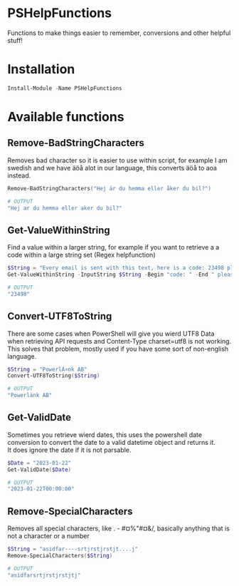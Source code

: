 # PSHelpFunctions
Functions to make things easier to remember, conversions and other helpful stuff!

# Installation
```powershell
Install-Module -Name PSHelpFunctions
```

# Available functions
## Remove-BadStringCharacters
Removes bad character so it is easier to use within script, for example I am swedish and we have äöå alot in our language, this converts äöå to aoa instead.
```powershell
Remove-BadStringCharacters("Hej är du hemma eller åker du bil?")

# OUTPUT
"Hej ar du hemma eller aker du bil?"
```

## Get-ValueWithinString
Find a value within a larger string, for example if you want to retrieve a a code within a large string set (Regex helpfunction)
```powershell
$String = "Every email is sent with this text, here is a code: 23498 please use this"
Get-ValueWithinString -InputString $String -Begin "code: " -End " please"

# OUTPUT
"23498"
```

## Convert-UTF8ToString
There are some cases when PowerShell will give you wierd UTF8 Data when retrieving API requests and Content-Type charset=utf8 is not working.<br>
This solves that problem, mostly used if you have some sort of non-english language.
```powershell
$String = "PowerlÃ¤nk AB"
Convert-UTF8ToString($String)

# OUTPUT
"Powerlänk AB"
```

## Get-ValidDate
Sometimes you retrieve wierd dates, this uses the powershell date conversion to convert the date to a valid datetime object and returns it.<br>
It does ignore the date if it is not parsable.
```powershell
$Date = "2023-01-22"
Get-ValidDate($Date)

# OUTPUT
"2023-01-22T00:00:00"
```

## Remove-SpecialCharacters
Removes all special characters, like . - #¤%"#¤&/, basically anything that is not a character or a number
```powershell
$String = "asidfar----srtjrstjrstjt....j"
Remove-SpecialCharacters($String)

# OUTPUT
"asidfarsrtjrstjrstjtj"
```